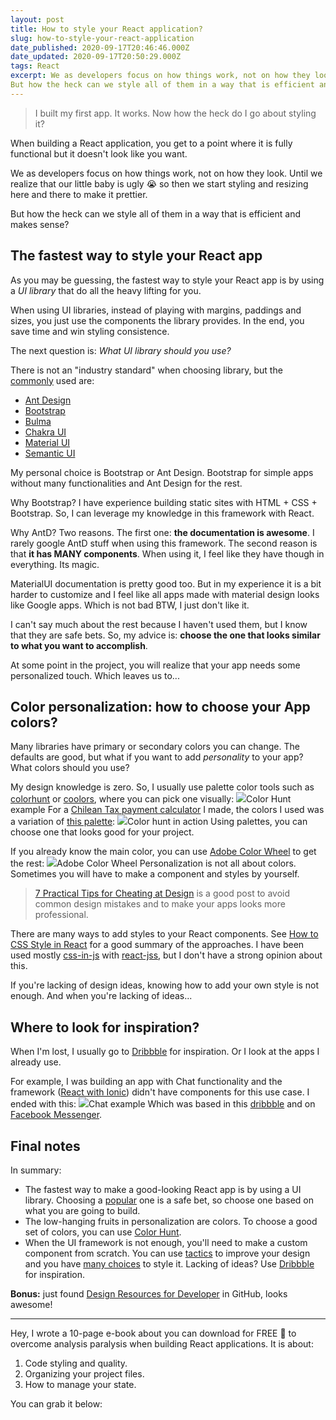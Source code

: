 ```yaml
---
layout: post
title: How to style your React application?
slug: how-to-style-your-react-application
date_published: 2020-09-17T20:46:46.000Z
date_updated: 2020-09-17T20:50:29.000Z
tags: React
excerpt: We as developers focus on how things work, not on how they look. Until we realize that our little baby is ugly 😭 so then we start styling and resizing here and there to make it prettier.
But how the heck can we style all of them in a way that is efficient and makes sense?
---
```


> I built my first app. It works. Now how the heck do I go about styling it?

When building a React application, you get to a point where it is fully functional but it doesn't look like you want.

We as developers focus on how things work, not on how they look. Until we realize that our little baby is ugly 😭 so then we start styling and resizing here and there to make it prettier.

But how the heck can we style all of them in a way that is efficient and makes sense?

## The fastest way to style your React app

As you may be guessing, the fastest way to style your React app is by using a *UI library* that do all the heavy lifting for you.

When using UI libraries, instead of playing with margins, paddings and sizes, you just use the components the library provides. In the end, you save time and win styling consistence.

The next question is: *What UI library should you use?*

There is not an "industry standard" when choosing library, but the [commonly](https://maxrozen.com/guide-to-component-ui-libraries-react/) used are:

- [Ant Design](https://ant.design/)
- [Bootstrap](https://reactstrap.github.io/)
- [Bulma](https://github.com/couds/react-bulma-components)
- [Chakra UI](https://chakra-ui.com/)
- [Material UI](https://material-ui.com/)
- [Semantic UI](https://semantic-ui.com/)

My personal choice is Bootstrap or Ant Design. Bootstrap for simple apps without many functionalities and Ant Design for the rest.

Why Bootstrap? I have experience building static sites with HTML + CSS + Bootstrap. So, I can leverage my knowledge in this framework with React. 

Why AntD? Two reasons. The first one: **the documentation is awesome**. I rarely google AntD stuff when using this framework. The second reason is that **it has MANY components**. When using it, I feel like they have though in everything. Its magic.

MaterialUI documentation is pretty good too. But in my experience it is a bit harder to customize and I feel like all apps made with material design looks like Google apps. Which is not bad BTW, I just don't like it.

I can't say much about the rest because I haven't used them, but I know that they are safe bets. So, my advice is: **choose the one that looks similar to what you want to accomplish**.

At some point in the project, you will realize that your app needs some personalized touch. Which leaves us to...

## Color personalization: how to choose your App colors?

Many libraries have primary or secondary colors you can change. The defaults are good, but what if you want to add *personality* to your app? What colors should you use?

My design knowledge is zero. So, I usually use palette color tools such as [colorhunt](https://colorhunt.co/) or [coolors](https://coolors.co/), where you can pick one visually:
![](/content/images/2020/09/Screen-Shot-2020-09-17-at-14.42.50.png)Color Hunt example
For a [Chilean Tax payment calculator](https://impuestos.netlify.app/) I made, the colors I used was a variation of [this palette](https://colorhunt.co/palette/22672):
![](/content/images/2020/09/impuestos-demo.gif)Color hunt in action
Using palettes, you can choose one that looks good for your project.

If you already know the main color, you can use [Adobe Color Wheel](https://color.adobe.com/create/color-wheel) to get the rest:
![](/content/images/2020/09/Screen-Shot-2020-09-17-at-15.41.47.png)Adobe Color Wheel
Personalization is not all about colors. Sometimes you will have to make a component and styles by yourself.

> [7 Practical Tips for Cheating at Design](https://medium.com/refactoring-ui/7-practical-tips-for-cheating-at-design-40c736799886) is a good post to avoid common design mistakes and to make your apps looks more professional.

There are many ways to add styles to your React components. See [How to CSS Style in React](https://www.robinwieruch.de/react-css-styling) for a good summary of the approaches. I have been used mostly [css-in-js](https://cssinjs.org/?v=v10.4.0) with [react-jss](https://cssinjs.org/react-jss/?v=v10.4.0), but I don't have a strong opinion about this.

If you're lacking of design ideas, knowing how to add your own style is not enough. And when you're lacking of ideas...

## Where to look for inspiration?

When I'm lost, I usually go to [Dribbble](https://dribbble.com/shots/following/web-design) for inspiration. Or I look at the apps I already use.

For example, I was building an app with Chat functionality and the framework ([React with Ionic](https://ionicframework.com/docs/react)) didn't have components for this use case. I ended with this:
![](/content/images/2020/09/Screen-Shot-2020-09-17-at-15.53.16.png)Chat example
Which was based in this [dribbble](https://dribbble.com/shots/6261272-Mobile-Leaderboard) and on [Facebook Messenger](https://www.messenger.com/).

## Final notes

In summary:

- The fastest way to make a good-looking React app is by using a UI library. Choosing a [popular](https://maxrozen.com/guide-to-component-ui-libraries-react/) one is a safe bet, so choose one based on what you are going to build.
- The low-hanging fruits in personalization are colors. To choose a good set of colors, you can use [Color Hunt](https://colorhunt.co/).
- When the UI framework is not enough, you'll need to make a custom component from scratch. You can use [tactics](https://medium.com/refactoring-ui/7-practical-tips-for-cheating-at-design-40c736799886) to improve your design and you have [many choices](https://www.robinwieruch.de/react-css-styling) to style it. Lacking of ideas? Use [Dribbble](https://dribbble.com/shots/following/web-design) for inspiration.

**Bonus:** just found [Design Resources for Developer](https://github.com/bradtraversy/design-resources-for-developers) in GitHub, looks awesome!

---

Hey, I wrote a 10-page e-book about you can download for FREE 🎁 to overcome analysis paralysis when building React applications. It is about:

1. Code styling and quality.
2. Organizing your project files.
3. How to manage your state.

You can grab it below:
